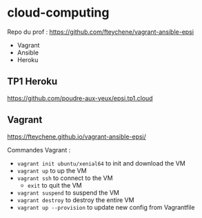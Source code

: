# cloud-computing

Repo du prof : https://github.com/fteychene/vagrant-ansible-epsi

- Vagrant
- Ansible
- Heroku

## TP1 Heroku

https://github.com/poudre-aux-yeux/epsi.tp1.cloud

## Vagrant

https://fteychene.github.io/vagrant-ansible-epsi/

Commandes Vagrant :
- `vagrant init ubuntu/xenial64` to init and download the VM
- `vagrant up` to up the VM
- `vagrant ssh` to connect to the VM
  - `exit` to quit the VM
- `vagrant suspend` to suspend the VM
- `vagrant destroy` to destroy the entire VM
- `vagrant up --provision` to update new config from Vagrantfile
